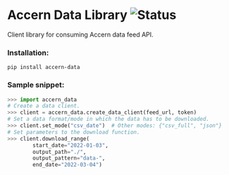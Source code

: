 # Accern Data Library ![Status](https://github.com/Accern/accern-data-client/actions/workflows/python-app.yml/badge.svg)

Client library for consuming Accern data feed API.


### Installation:
```
pip install accern-data
```


### Sample snippet:

```python
>>> import accern_data
# Create a data client.
>>> client = accern_data.create_data_client(feed_url, token)
# Set a data format/mode in which the data has to be downloaded. 
>>> client.set_mode("csv_date")  # Other modes: {"csv_full", "json"}
# Set parameters to the download function.
>>> client.download_range(
        start_date="2022-01-03",
        output_path="./",
        output_pattern="data-",
        end_date="2022-03-04")
```
